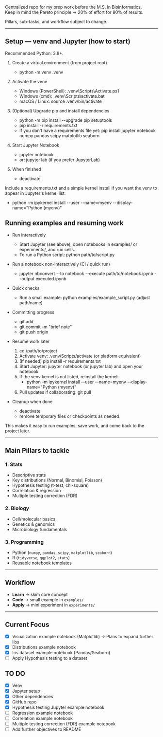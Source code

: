 Centralized repo for my prep work before the M.S. in Bioinformatics.  
Keep in mind the Pareto principle → 20% of effort for 80% of results.

Pillars, sub-tasks, and workflow subject to change.

---

## Setup — venv and Jupyter (how to start)

Recommended Python: 3.8+.

1. Create a virtual environment (from project root)
    - python -m venv .venv

2. Activate the venv
    - Windows (PowerShell): .venv\Scripts\Activate.ps1
    - Windows (cmd): .venv\Scripts\activate.bat
    - macOS / Linux: source .venv/bin/activate

3. (Optional) Upgrade pip and install dependencies
    - python -m pip install --upgrade pip setuptools
    - pip install -r requirements.txt
    - If you don't have a requirements file yet: pip install jupyter notebook numpy pandas scipy matplotlib seaborn

4. Start Jupyter Notebook
    - jupyter notebook
    - or: jupyter lab (if you prefer JupyterLab)

5. When finished
    - deactivate

Include a requirements.txt and a simple kernel install if you want the venv to appear in Jupyter's kernel list:
- python -m ipykernel install --user --name=myenv --display-name="Python (myenv)"

## Running examples and resuming work

- Run interactively
  - Start Jupyter (see above), open notebooks in examples/ or experiments/, and run cells.
  - To run a Python script: python path/to/script.py

- Run a notebook non-interactively (CI / quick run)
  - jupyter nbconvert --to notebook --execute path/to/notebook.ipynb --output executed.ipynb

- Quick checks
  - Run a small example: python examples/example_script.py (adjust path/name)

- Committing progress
  - git add <files>
  - git commit -m "brief note"
  - git push origin <branch>

- Resume work later
  1. cd /path/to/project
  2. Activate venv: .venv/Scripts/activate  (or platform equivalent)
  3. (If needed) pip install -r requirements.txt
  4. Start Jupyter: jupyter notebook (or jupyter lab) and open your notebook
  5. If the venv kernel is not listed, reinstall the kernel:
     - python -m ipykernel install --user --name=myenv --display-name="Python (myenv)"
  6. Pull updates if collaborating: git pull

- Cleanup when done
  - deactivate
  - remove temporary files or checkpoints as needed

This makes it easy to run examples, save work, and come back to the project later.

---

## Main Pillars to tackle

### 1. Stats 
- Descriptive stats 
- Key distributions (Normal, Binomial, Poisson)
- Hypothesis testing (t-test, chi-square)
- Correlation & regression
- Multiple testing correction (FDR)

### 2. Biology
- Cell/molecular basics
- Genetics & genomics
- Microbiology fundamentals

### 3. Programming
- Python (`numpy`, `pandas`, `scipy`, `matplotlib`, `seaborn`)
- R (`tidyverse`, `ggplot2`, `stats`)
- Reusable notebook templates

---

## Workflow
- **Learn** → skim core concept  
- **Code** → small example in `examples/`  
- **Apply** → mini experiment in `experiments/`  

---

## Current Focus
- [x] Visualization example notebook (Matplotlib) -> Plans to expand further libs 
- [x] Distributions example notebook
- [x] Iris dataset example notebook (Pandas/Seaborn)
- [ ] Apply Hypothesis testing to a dataset

## TO DO
- [x] Venv
- [x] Jupyter setup
- [x] Other dependencies
- [x] GitHub repo
- [x] Hypothesis testing Jupyter example notebook 
- [ ] Regression example notebook
- [ ] Correlation example notebook
- [ ] Multiple testing correction (FDR) example notebook
- [ ] Add further objectives to README
